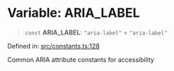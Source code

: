 # Variable: ARIA\_LABEL

> `const` **ARIA\_LABEL**: `"aria-label"` = `"aria-label"`

Defined in: [src/constants.ts:128](https://github.com/Nick2bad4u/Uptime-Watcher/blob/dca5483e793478722cd3e6e125cafcec5fc771f0/src/constants.ts#L128)

Common ARIA attribute constants for accessibility
